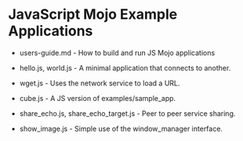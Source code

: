 JavaScript Mojo Example Applications
=====================

- users-guide.md - How to build and run JS Mojo applications

- hello.js, world.js - A minimal application that connects to another.

- wget.js - Uses the network service to load a URL.

- cube.js - A JS version of examples/sample_app.

- share_echo.js, share_echo_target.js - Peer to peer service sharing.

- show_image.js - Simple use of the window_manager interface.
